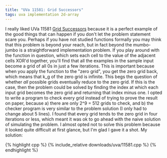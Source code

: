 ```yaml
---
title: "UVa 11581: Grid Successors"
tags: uva implementation 2d-array
---
```

I really liked UVa 11581 [Grid Successors](https://uva.onlinejudge.org/index.php?option=com_onlinejudge&Itemid=8&category=24&page=show_problem&problem=2628) because it is a perfect example of the good things that can happen if you don't let the problem statement scare you. <!--more--> Perhaps if you have not studied functions formally you may think that this problem is beyond your reach, but in fact beyond the mumbo-jumbo is a straightforward implementation problem. If you play around with the function in question, which sets each cell to the value of the adjacent cells XOR'd together, you'll find that all the examples in the sample input become a grid of all 0s in just a few iterations. This is important because when you apply the function to the "zero grid", you get the zero grid back, which means that k_g of the zero grid is infinite. This begs the question of whether *all* possible grids eventually reduce to the zero grid. If this is the case, then the problem could be solved by finding the index at which each input grid becomes the zero grid and returning that index minus one. I opted to write a program to check every grid instead of trying to prove the result on paper, because a) there are only 2^9 = 512 grids to check, and b) the checker program is very similar to the problem solution (I only had to change about 5 lines). I found that every grid tends to the zero grid in four iterations or less, which meant it was ok to go ahead with the naive solution of simulating the problem. I almost opted not to solve this problem because it looked quite difficult at first glance, but I'm glad I gave it a shot. My solution:

{% highlight cpp %}
{% include_relative downloads/uva/11581.cpp %}
{% endhighlight %}
